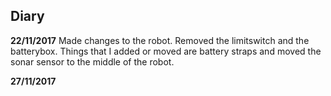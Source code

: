 ## Diary ##
**22/11/2017**
Made changes to the robot. Removed the limitswitch and the batterybox. 
Things that I added or moved are battery straps and moved the sonar sensor to the middle of the robot.

**27/11/2017**
